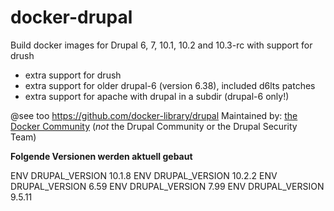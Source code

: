 # docker-drupal

Build docker images for Drupal 6, 7, 10.1, 10.2 and 10.3-rc with support for drush

* extra support for drush
* extra support for older drupal-6 (version 6.38), included d6lts patches
* extra support for apache with drupal in a subdir (drupal-6 only!)

@see too https://github.com/docker-library/drupal
Maintained by: [the Docker Community](https://github.com/docker-library/drupal) (*not* the Drupal Community or the Drupal Security Team)

**Folgende Versionen werden aktuell gebaut**

ENV DRUPAL_VERSION 10.1.8
ENV DRUPAL_VERSION 10.2.2
ENV DRUPAL_VERSION 6.59
ENV DRUPAL_VERSION 7.99
ENV DRUPAL_VERSION 9.5.11
